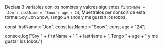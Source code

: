 Declara 3 variables con los nombres y valores siguientes ``firstName = 'Jon'; lastName = 'Snow'; age = 24``; Muestralos por consola de esta forma: Soy Jon Snow, Tengo 24 años y me gustan los lobos.

const firstName = "Jon"; 
const lastName = "Snow";
const age = "24";

console.log("Soy " + firstName + " " + lastName + ", Tengo " + age + " y me gustan los lobos.")